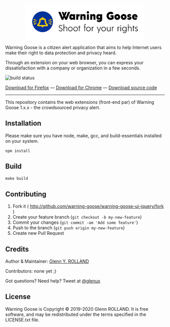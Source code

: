 <p style="text-align: center; width: 75%; margin: 0 auto;">
    <img alt="Warning Goose Icon" src="https://raw.githubusercontent.com/warning-goose/warning-goose-ui-jquery/develop/img/icon-with-text-512.png" />
    <p>Warning Goose is a citizen alert application that aims to help Internet users make their right to data protection and privacy heard.</p>
    <p>Through an extension on your web browser, you can express your dissatisfaction with a company or organization in a few seconds.</p>
    <p><img alt="build status" src="https://github.com/warning-goose/warning-goose-ui-jquery/workflows/Build/badge.svg" /></p>
    <p><a href="https://addons.mozilla.org/fr/firefox/addon/warning-goose/">Download for Firefox</a> &mdash; 
       <a href="https://chrome.google.com/webstore/detail/warning-goose/pmedhcfnjiajfbanjbingfiffaihnphf?hl=en">Download for Chrome</a> &mdash; 
       <a href="https://github.com/warning-goose/warning-goose-ui-jquery/releases">Download source code</a>
    </p>
</p>

---

This repository contains the web extensions (front-end par) of Warning Goose 1.x.x - the crowdsourced privacy alert.

## Installation

Please make sure you have node, make, gcc, and build-essentials installed on
your system.

    npm install


## Build

    make build


## Contributing

1. Fork it ( http://github.com/warning-goose/warning-goose-ui-jquery/fork )
2. Create your feature branch (`git checkout -b my-new-feature`)
3. Commit your changes (`git commit -am 'Add some feature'`)
4. Push to the branch (`git push origin my-new-feature`)
5. Create new Pull Request


## Credits

Author & Maintainer: [Glenn Y. ROLLAND](https://github.com/glenux)

Contributors: none yet ;)

Got questions? Need help? Tweet at [@glenux](https://twitter.com/glenux)


## License

Warning Goose is Copyright © 2019-2020 Glenn ROLLAND. It is free software, and may be redistributed under the terms specified in the LICENSE.txt file.


